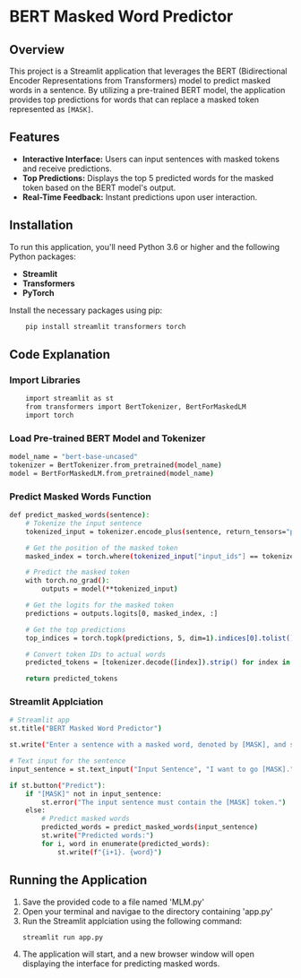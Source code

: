 # BERT Masked Word Predictor

## Overview

This project is a Streamlit application that leverages the BERT (Bidirectional Encoder Representations from Transformers) model to predict masked words in a sentence. By utilizing a pre-trained BERT model, the application provides top predictions for words that can replace a masked token represented as `[MASK]`.

## Features

- **Interactive Interface:** Users can input sentences with masked tokens and receive predictions.
- **Top Predictions:** Displays the top 5 predicted words for the masked token based on the BERT model's output.
- **Real-Time Feedback:** Instant predictions upon user interaction.

## Installation

To run this application, you'll need Python 3.6 or higher and the following Python packages:

- **Streamlit**
- **Transformers**
- **PyTorch**

Install the necessary packages using pip:

```bash
    pip install streamlit transformers torch
```

## Code Explanation
### Import Libraries
```bash
    import streamlit as st
    from transformers import BertTokenizer, BertForMaskedLM
    import torch
```
### Load Pre-trained BERT Model and Tokenizer
```bash
model_name = "bert-base-uncased"
tokenizer = BertTokenizer.from_pretrained(model_name)
model = BertForMaskedLM.from_pretrained(model_name)
```
### Predict Masked Words Function
```bash
def predict_masked_words(sentence):
    # Tokenize the input sentence
    tokenized_input = tokenizer.encode_plus(sentence, return_tensors="pt", add_special_tokens=True)

    # Get the position of the masked token
    masked_index = torch.where(tokenized_input["input_ids"] == tokenizer.mask_token_id)[1]

    # Predict the masked token
    with torch.no_grad():
        outputs = model(**tokenized_input)

    # Get the logits for the masked token
    predictions = outputs.logits[0, masked_index, :]

    # Get the top predictions
    top_indices = torch.topk(predictions, 5, dim=1).indices[0].tolist()

    # Convert token IDs to actual words
    predicted_tokens = [tokenizer.decode([index]).strip() for index in top_indices]

    return predicted_tokens
```
### Streamlit Applciation
```bash
# Streamlit app
st.title("BERT Masked Word Predictor")

st.write("Enter a sentence with a masked word, denoted by [MASK], and see BERT's top predictions.")

# Text input for the sentence
input_sentence = st.text_input("Input Sentence", "I want to go [MASK].")

if st.button("Predict"):
    if "[MASK]" not in input_sentence:
        st.error("The input sentence must contain the [MASK] token.")
    else:
        # Predict masked words
        predicted_words = predict_masked_words(input_sentence)
        st.write("Predicted words:")
        for i, word in enumerate(predicted_words):
            st.write(f"{i+1}. {word}")
```
## Running the Application
1. Save the provided code to a file named 'MLM.py'
2. Open your terminal and navigae to the directory containing 'app.py'
3. Run the Streamlit applciation using the following command:
    ```bash
    streamlit run app.py
    ```
4. The application will start, and a new browser window will open displaying the interface for predicting masked words.
